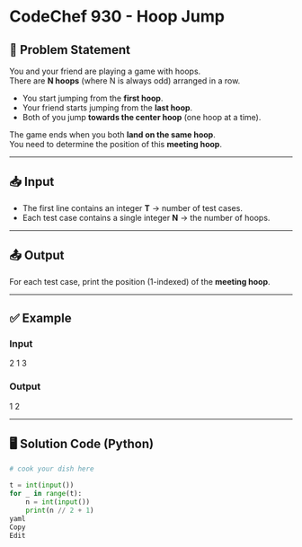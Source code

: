 # CodeChef 930 - Hoop Jump

## 📝 Problem Statement
You and your friend are playing a game with hoops.  
There are **N hoops** (where N is always odd) arranged in a row.

- You start jumping from the **first hoop**.
- Your friend starts jumping from the **last hoop**.
- Both of you jump **towards the center hoop** (one hoop at a time).

The game ends when you both **land on the same hoop**.  
You need to determine the position of this **meeting hoop**.

---

## 📥 Input
- The first line contains an integer **T** → number of test cases.  
- Each test case contains a single integer **N** → the number of hoops.

---

## 📤 Output
For each test case, print the position (1-indexed) of the **meeting hoop**.

---

## ✅ Example
### Input
2
1
3


### Output


1
2

---

## 🖥️ Solution Code (Python)
```python
# cook your dish here

t = int(input())
for _ in range(t):
    n = int(input())
    print(n // 2 + 1)
yaml
Copy
Edit

